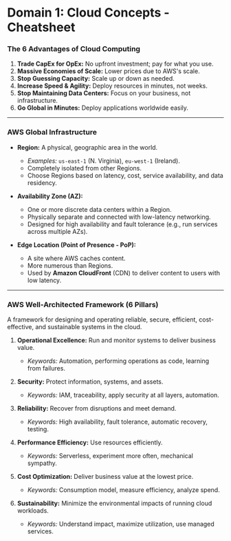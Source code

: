 # Domain 1: Cloud Concepts - Cheatsheet

### The 6 Advantages of Cloud Computing

1.  **Trade CapEx for OpEx:** No upfront investment; pay for what you use.
2.  **Massive Economies of Scale:** Lower prices due to AWS's scale.
3.  **Stop Guessing Capacity:** Scale up or down as needed.
4.  **Increase Speed & Agility:** Deploy resources in minutes, not weeks.
5.  **Stop Maintaining Data Centers:** Focus on your business, not infrastructure.
6.  **Go Global in Minutes:** Deploy applications worldwide easily.

---

### AWS Global Infrastructure

-   **Region:** A physical, geographic area in the world.
    -   *Examples:* `us-east-1` (N. Virginia), `eu-west-1` (Ireland).
    -   Completely isolated from other Regions.
    -   Choose Regions based on latency, cost, service availability, and data residency.

-   **Availability Zone (AZ):**
    -   One or more discrete data centers within a Region.
    -   Physically separate and connected with low-latency networking.
    -   Designed for high availability and fault tolerance (e.g., run services across multiple AZs).

-   **Edge Location (Point of Presence - PoP):**
    -   A site where AWS caches content.
    -   More numerous than Regions.
    -   Used by **Amazon CloudFront** (CDN) to deliver content to users with low latency.

---

### AWS Well-Architected Framework (6 Pillars)

A framework for designing and operating reliable, secure, efficient, cost-effective, and sustainable systems in the cloud.

1.  **Operational Excellence:** Run and monitor systems to deliver business value.
    -   *Keywords:* Automation, performing operations as code, learning from failures.

2.  **Security:** Protect information, systems, and assets.
    -   *Keywords:* IAM, traceability, apply security at all layers, automation.

3.  **Reliability:** Recover from disruptions and meet demand.
    -   *Keywords:* High availability, fault tolerance, automatic recovery, testing.

4.  **Performance Efficiency:** Use resources efficiently.
    -   *Keywords:* Serverless, experiment more often, mechanical sympathy.

5.  **Cost Optimization:** Deliver business value at the lowest price.
    -   *Keywords:* Consumption model, measure efficiency, analyze spend.

6.  **Sustainability:** Minimize the environmental impacts of running cloud workloads.
    -   *Keywords:* Understand impact, maximize utilization, use managed services.
